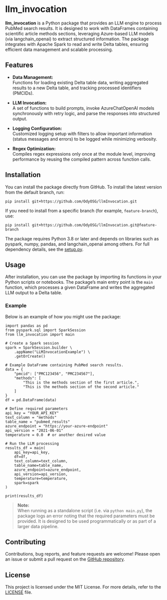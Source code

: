 # llm_invocation

**llm_invocation** is a Python package that provides an LLM engine to process PubMed search results. It is designed to work with DataFrames containing scientific article methods sections, leveraging Azure-based LLM models (via langchain_openai) to extract structured information. The package integrates with Apache Spark to read and write Delta tables, ensuring efficient data management and scalable processing.

## Features

- **Data Management:**  
  Functions for loading existing Delta table data, writing aggregated results to a new Delta table, and tracking processed identifiers (PMCIDs).  

- **LLM Invocation:**  
  A set of functions to build prompts, invoke AzureChatOpenAI models synchronously with retry logic, and parse the responses into structured output.  

- **Logging Configuration:**  
  Customized logging setup with filters to allow important information (status messages and errors) to be logged while minimizing verbosity.  

- **Regex Optimization:**  
  Compiles regex expressions only once at the module level, improving performance by reusing the compiled pattern across function calls.  

## Installation

You can install the package directly from GitHub. To install the latest version from the default branch, run:

    pip install git+https://github.com/OdyOSG/llmInvocation.git

If you need to install from a specific branch (for example, `feature-branch`), use:

    pip install git+https://github.com/OdyOSG/llmInvocation.git@feature-branch

The package requires Python 3.8 or later and depends on libraries such as pyspark, numpy, pandas, and langchain_openai among others. For full dependency details, see the [setup.py](./setup.py).  

## Usage

After installation, you can use the package by importing its functions in your Python scripts or notebooks. The package’s main entry point is the `main` function, which processes a given DataFrame and writes the aggregated LLM output to a Delta table.

### Example

Below is an example of how you might use the package:

    import pandas as pd
    from pyspark.sql import SparkSession
    from llm_invocation import main

    # Create a Spark session
    spark = SparkSession.builder \
        .appName("LLMInvocationExample") \
        .getOrCreate()

    # Example DataFrame containing PubMed search results.
    data = {
        "pmcid": ["PMC123456", "PMC234567"],
        "methods": [
            "This is the methods section of the first article.",
            "This is the methods section of the second article."
        ]
    }
    df = pd.DataFrame(data)

    # Define required parameters
    api_key = "YOUR_API_KEY"
    text_column = "methods"
    table_name = "pubmed_results"
    azure_endpoint = "https://your-azure-endpoint"
    api_version = "2021-06-01"
    temperature = 0.0  # or another desired value

    # Run the LLM processing
    results_df = main(
        api_key=api_key,
        df=df,
        text_column=text_column,
        table_name=table_name,
        azure_endpoint=azure_endpoint,
        api_version=api_version,
        temperature=temperature,
        spark=spark
    )

    print(results_df)

> **Note:**  
> When running as a standalone script (i.e. via `python main.py`), the package logs an error noting that the required parameters must be provided. It is designed to be used programmatically or as part of a larger data pipeline.  

## Contributing

Contributions, bug reports, and feature requests are welcome! Please open an issue or submit a pull request on the [GitHub repository](https://github.com/OdyOSG/llmInvocation).

## License

This project is licensed under the MIT License. For more details, refer to the [LICENSE](LICENSE) file.

